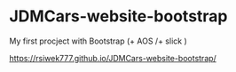 # JDMCars-website-bootstrap
My first procject with Bootstrap (+ AOS /+ slick )

https://rsiwek777.github.io/JDMCars-website-bootstrap/
